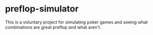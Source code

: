# preflop-simulator
This is a voluntary project for simulating poker games and seeing what combinations are great preflop and what aren't.
